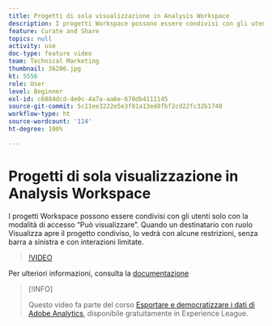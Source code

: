 ```yaml
---
title: Progetti di sola visualizzazione in Analysis Workspace
description: I progetti Workspace possono essere condivisi con gli utenti solo con la modalità di accesso “Può visualizzare”. Quando un destinatario con ruolo Visualizza apre il progetto condiviso, lo vedrà con alcune restrizioni, senza barra a sinistra e con interazioni limitate.
feature: Curate and Share
topics: null
activity: use
doc-type: feature video
team: Technical Marketing
thumbnail: 36206.jpg
kt: 5556
role: User
level: Beginner
exl-id: c6884dcd-4e0c-4a7a-aa6e-670db4111145
source-git-commit: 5c11ee3222e5e3f81a13ed8fbf2cd22fc32b1740
workflow-type: ht
source-wordcount: '114'
ht-degree: 100%

---
```


# Progetti di sola visualizzazione in Analysis Workspace

I progetti Workspace possono essere condivisi con gli utenti solo con la modalità di accesso “Può visualizzare”. Quando un destinatario con ruolo Visualizza apre il progetto condiviso, lo vedrà con alcune restrizioni, senza barra a sinistra e con interazioni limitate.

>[!VIDEO](https://video.tv.adobe.com/v/36206/?quality=12&learn=on)

Per ulteriori informazioni, consulta la [documentazione](https://experienceleague.adobe.com/docs/analytics/analyze/analysis-workspace/curate-share/view-only-projects.html?lang=it)

>[!INFO]
>
> Questo video fa parte del corso [Esportare e democratizzare i dati di Adobe Analytics](https://experienceleague.adobe.com/?recommended=Analytics-A-1-2022.1.administration&amp;lang=it ), disponibile gratuitamente in Experience League.